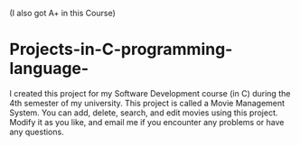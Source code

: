 (I also got A+ in this Course)
# Projects-in-C-programming-language-
I created this project for my Software Development course (in C) during the 4th semester of my university.
This project is called a Movie Management System. You can add, delete, search, and edit movies using this project.
Modify it as you like, and email me if you encounter any problems or have any questions.
